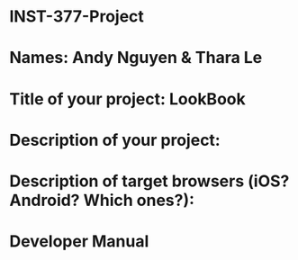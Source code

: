 # INST-377-Project

# Names: Andy Nguyen & Thara Le

# Title of your project: LookBook
# Description of your project:
# Description of target browsers (iOS? Android? Which ones?):







# Developer Manual